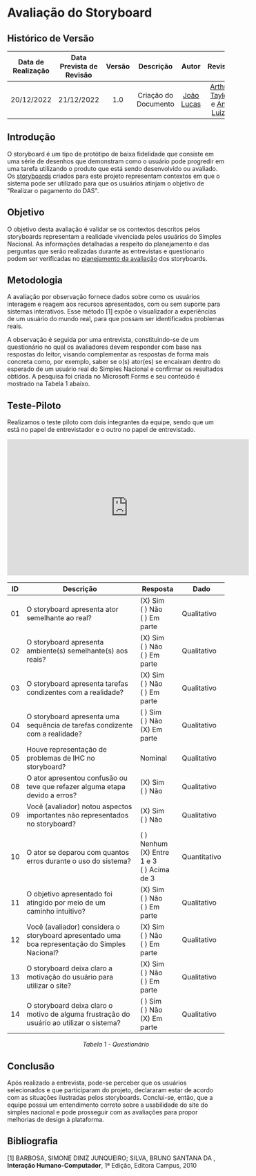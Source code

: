# Avaliação do Storyboard

## Histórico de Versão

|Data de Realização|Data Prevista de Revisão|Versão|Descrição|Autor|Revisor|
| :----------: | :------: | :-----------: | :---------: |:---------: | :---------: |
|20/12/2022|21/12/2022|1.0|Criação do Documento|[João Lucas](https://github.com/HacKairos)|[Arthur Taylor](https://github.com/) e [Ana Luiza](https://github.com/AnHoff)|

## Introdução
O storyboard é um tipo de protótipo de baixa fidelidade que consiste em uma série de desenhos que demonstram como o usuário pode progredir em uma tarefa utilizando o produto que está sendo desenvolvido ou avaliado. Os [storyboards](PlanejamentoAvStoryboard.md) criados para este projeto representam contextos em que o sistema pode ser utilizado para que os usuários atinjam o objetivo de "Realizar o pagamento do DAS".

## Objetivo
O objetivo desta avaliação é validar se os contextos descritos pelos storyboards representam a realidade vivenciada pelos usuários do Simples Nacional. As informações detalhadas a respeito do planejamento e das perguntas que serão realizadas durante as entrevistas e questionario podem ser verificadas no [planejamento da avaliação](PlanejamentoAvStoryboard.md) dos storyboards.

## Metodologia
A avaliação por observação fornece dados sobre como os usuários interagem e reagem aos recursos apresentados, com ou sem suporte para sistemas interativos. Esse método [1] expõe o visualizador a experiências de um usuário do mundo real, para que possam ser identificados problemas reais. 

A observação é seguida por uma entrevista, constituindo-se de um questionário no qual os avaliadores devem responder com base nas respostas do leitor, visando complementar as respostas de forma mais concreta como, por exemplo, saber se o(s) ator(es) se encaixam dentro do esperado de um usuário real do Simples Nacional e confirmar os resultados obtidos. A pesquisa foi criada no Microsoft Forms e seu conteúdo é mostrado na Tabela 1 abaixo. 


## Teste-Piloto
Realizamos o teste piloto com dois integrantes da equipe, sendo que um está no papel de entrevistador e o outro no papel de entrevistado.<br>
<center>

<!--VIDEO DO YOUTUBE | descrever minimamente o vídeo -->
<iframe width="560" height="315" src="https://www.youtube.com/embed/mdLhP_vi53A" title="YouTube video player" frameborder="0" allow="accelerometer; autoplay; clipboard-write; encrypted-media; gyroscope; picture-in-picture" allowfullscreen></iframe>


|ID|Descrição|Resposta|Dado|
|---|---|---|---|
|01|O storyboard apresenta ator semelhante ao real?|(X) Sim<br>( ) Não<br>( ) Em parte|Qualitativo|
|02|O storyboard apresenta ambiente(s) semelhante(s) aos reais?|(X) Sim<br>( ) Não<br>( ) Em parte|Qualitativo|
|03|O storyboard apresenta tarefas condizentes com a realidade?|(X) Sim<br>( ) Não<br>( ) Em parte|Qualitativo|
|04|O storyboard apresenta uma sequência de tarefas condizente com a realidade?|( ) Sim<br>( ) Não<br>(X) Em parte|Qualitativo|
|05|Houve representação de problemas de IHC no storyboard?|Nominal|Qualitativo|
|08|O ator apresentou confusão ou teve que refazer alguma etapa devido a erros?|(X) Sim<br>( ) Não|Qualitativo|
|09|Você (avaliador) notou aspectos importantes não representados no storyboard?|(X) Sim<br>( ) Não|Qualitativo|
|10|O ator se deparou com quantos erros durante o uso do sistema?|( ) Nenhum<br>(X) Entre 1 e 3<br>( ) Acima de 3|Quantitativo|
|11|O objetivo apresentado foi atingido por meio de um caminho intuitivo?|(X) Sim<br>( ) Não<br>( ) Em parte|Qualitativo|
|12|Você (avaliador) considera o storyboard apresentado uma boa representação do Simples Nacional?|(X) Sim<br>( ) Não<br>( ) Em parte|Qualitativo|
|13|O storyboard deixa claro a motivação do usuário para utilizar o site?|(X) Sim<br>( ) Não<br>( ) Em parte|Qualitativo|
|14|O storyboard deixa claro o motivo de alguma frustração do usuário ao utilizar o sistema?|( ) Sim<br>( ) Não<br>(X) Em parte|Qualitativo|

*Tabela 1 - Questionário*

</center>

## Conclusão
Após realizado a entrevista, pode-se perceber que os usuários selecionados e que participaram do projeto, declararam estar de acordo com as situações ilustradas pelos storyboards. Conclui-se, então, que a equipe possui um entendimento correto sobre a usabilidade do site do simples nacional e pode prosseguir com as avaliações para propor melhorias de design à plataforma.

## Bibliografia
[1] BARBOSA, SIMONE DINIZ JUNQUEIRO; SILVA, BRUNO SANTANA DA , **Interação Humano-Computador**, 1ª Edição, Editora Campus, 2010 